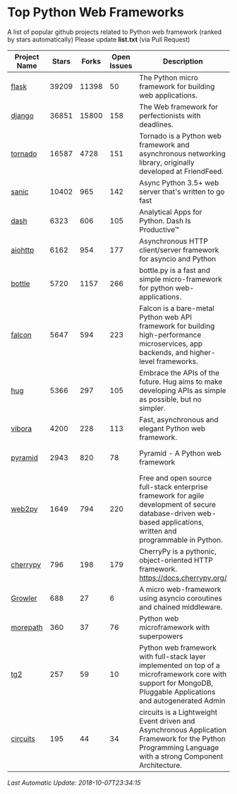 # Top Python Web Frameworks
A list of popular github projects related to Python web framework (ranked by stars automatically)
Please update **list.txt** (via Pull Request)

| Project Name | Stars | Forks | Open Issues | Description | Last Commit |
| ------------ | ----- | ----- | ----------- | ----------- | ----------- |
| [flask](https://github.com/pallets/flask) | 39209 | 11398 | 50 | The Python micro framework for building web applications. | 2018-09-30 00:21:17 |
| [django](https://github.com/django/django) | 36851 | 15800 | 158 | The Web framework for perfectionists with deadlines. | 2018-10-05 13:26:28 |
| [tornado](https://github.com/tornadoweb/tornado) | 16587 | 4728 | 151 | Tornado is a Python web framework and asynchronous networking library, originally developed at FriendFeed. | 2018-09-16 20:09:40 |
| [sanic](https://github.com/huge-success/sanic) | 10402 | 965 | 142 | Async Python 3.5+ web server that's written to go fast | 2018-10-04 23:45:47 |
| [dash](https://github.com/plotly/dash) | 6323 | 606 | 105 | Analytical Apps for Python. Dash Is Productive™ | 2018-10-02 02:51:41 |
| [aiohttp](https://github.com/aio-libs/aiohttp) | 6162 | 954 | 177 | Asynchronous HTTP client/server framework for asyncio and Python | 2018-10-05 20:19:46 |
| [bottle](https://github.com/bottlepy/bottle) | 5720 | 1157 | 266 | bottle.py is a fast and simple micro-framework for python web-applications. | 2018-07-19 12:12:04 |
| [falcon](https://github.com/falconry/falcon) | 5647 | 594 | 223 | Falcon is a bare-metal Python web API framework for building high-performance microservices, app backends, and higher-level frameworks. | 2018-08-29 16:11:45 |
| [hug](https://github.com/timothycrosley/hug) | 5366 | 297 | 105 | Embrace the APIs of the future. Hug aims to make developing APIs as simple as possible, but no simpler. | 2018-09-18 05:18:55 |
| [vibora](https://github.com/vibora-io/vibora) | 4200 | 228 | 113 | Fast, asynchronous and elegant Python web framework. | 2018-07-17 22:02:08 |
| [pyramid](https://github.com/Pylons/pyramid) | 2943 | 820 | 78 | Pyramid - A Python web framework | 2018-10-07 11:41:28 |
| [web2py](https://github.com/web2py/web2py) | 1649 | 794 | 220 | Free and open source full-stack enterprise framework for agile development of secure database-driven web-based applications, written and programmable in Python. | 2018-10-06 18:41:01 |
| [cherrypy](https://github.com/cherrypy/cherrypy) | 796 | 198 | 179 | CherryPy is a pythonic, object-oriented HTTP framework.      https://docs.cherrypy.org/ | 2018-09-30 20:43:22 |
| [Growler](https://github.com/pyGrowler/Growler) | 688 | 27 | 6 | A micro web-framework using asyncio coroutines and chained middleware. | 2017-03-12 02:39:16 |
| [morepath](https://github.com/morepath/morepath) | 360 | 37 | 76 | Python web microframework with superpowers | 2017-12-29 08:11:05 |
| [tg2](https://github.com/TurboGears/tg2) | 257 | 59 | 10 | Python web framework with full-stack layer implemented on top of a microframework core with support for MongoDB, Pluggable Applications and autogenerated Admin | 2018-09-06 21:53:15 |
| [circuits](https://github.com/circuits/circuits) | 195 | 44 | 34 | circuits is a Lightweight Event driven and Asynchronous Application Framework for the Python Programming Language with a strong Component Architecture. | 2018-09-18 13:17:24 |

*Last Automatic Update: 2018-10-07T23:34:15*